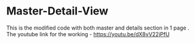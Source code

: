 # Master-Detail-View
This is the modified code with both master and details section in 1 page . 
The youtube link for the working - https://youtu.be/dX8vV22jPfU
